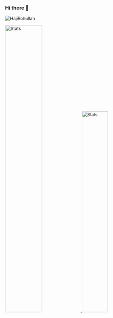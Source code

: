 ### Hi there 👋

<!--
**HajiRohullah/HajiRohullah** is a ✨ _special_ ✨ repository because its `README.md` (this file) appears on your GitHub profile.

Here are some ideas to get you started:

- 🔭 I’m currently working on ...
- 🌱 I’m currently learning ...
- 👯 I’m looking to collaborate on ...
- 🤔 I’m looking for help with ...
- 💬 Ask me about ...
- 📫 How to reach me: ...
- 😄 Pronouns: ...
- ⚡ Fun fact: ...
-->


<p align="left"> <img src="https://komarev.com/ghpvc/?username=HajiRohullah&label=Profile%20views&color=0e75b6&style=flat" alt="HajiRohullah" /> </p>

 <a href="https://github-readme-stats.vercel.app">
        <img width="49%" alt="Stats" src="https://github-readme-stats.vercel.app/api?&count_private=true&include_all_commits=true&username=HajiRohullah&theme=onedark&custom_title=GitHub+Stats&hide_border=true"/>
    </a>
 <a href="https://github-readme-stats.vercel.app">
        <img width="41%"  alt="Stats" src="https://github-readme-stats.vercel.app/api/top-langs/?username=HajiRohullah&layout=compact&theme=onedark&hide_border=true"/>
    </a>


<!-- [![Top Language](https://github-readme-stats.vercel.app/api/top-langs/?username=HajiRohullah&layout=compact&theme=onedark&hide_border=true")](https://github-readme-stats.vercel.app/api/top-langs/?username=HajiRohullah&theme=onedark&hide_border=true") -->
